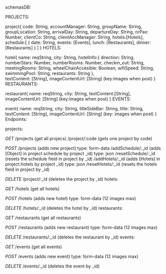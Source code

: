schemasDB:

 PROJECTS:
 
project{
  code: String,
  accountManager: String,
  groupName: String,
  groupLocation: String,
  arrivalDay: String,
  departureDay: String,
  nrPax: Number,
  clientCo: String,
  clientAccManager: String,
  hotels:[Hotels],
  schedule:[
    {
    date: String,
    events: [Events],
    lunch: [Restaurants],
    dinner: [Restaurants]
    }
  ]
}
  HOTELS:
  
 hotel{ 
    name: reqString,
    city: String,
    hotelInfo:{
      direction: String,
      numberStars: Number,
      numberRooms: Number,
      checkin_out: String,
      meetingRooms: String,
      wheelChairAccesible: Boolean,
      wifiSpeed: String,
      swimmingPool: String,
      restaurants: String
    },  
    textContent: [String],
    imageContentUrl: [String]  (key:images when post)
  }
  RESTAURANTS:
  
  restaurant{
    name: reqString,
    city: String,
    textContent:[String],
    imageContentUrl: [String]  (key:images when post)
  }
  EVENTS:
  
  event{
    name: reqString,
    city: String,
    titleSideBar: String,
    title: String,
    textContent: [String],
    imageContentUrl: [String]  (key: images when post)
   }
Endpoints:

projects:

*GET*
/projects             (get all projecs) 
/project/:code        (gets one project by code) 

*POST*
/projects             (adds new project)  type: form-data
/addSchedule/:_id     (adds [Object] in project.schedule by project _id) type: json
/resetSchedule/:_id   (resets the schedule field in project by _id) 
/addHotels/:_id       (adds [Hotels] in project.hotels by project _id) type: json
/resetHotels/:_id     (resets the hotels field in project by _id) 

*DELETE*
/project/:_id         (deletes the project by _id) 
hotels:

*GET*
/hotels               (get all hotels) 

*POST*
/hotels               (adds new hotel) type: form-data (12 images max)

*DELETE*
/hotels/:_id          (deletes the hotel by _id)
restaurants:

*GET*
/restaurants          (get all restaurants) 

*POST*
/restaurants          (adds new restaurant)  type: form-data (12 images max)

*DELETE*
/restaurants/:_id     (deletes the restaurant by _id) 
events:

*GET*
/events               (get all events) 

*POST*
/events               (adds new event) type: form-data (12 images max)

*DELETE*
/events/:_id          (deletes the event by _id) 